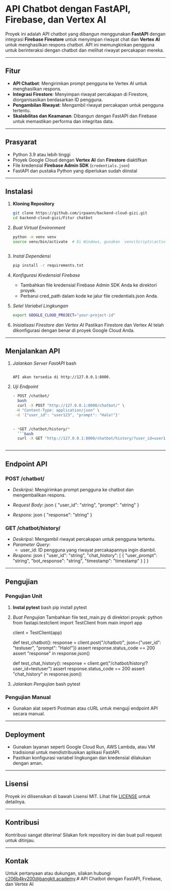 # API Chatbot dengan FastAPI, Firebase, dan Vertex AI

Proyek ini adalah API chatbot yang dibangun menggunakan **FastAPI** dengan integrasi **Firebase Firestore** untuk menyimpan riwayat chat dan **Vertex AI** untuk menghasilkan respons chatbot. API ini memungkinkan pengguna untuk berinteraksi dengan chatbot dan melihat riwayat percakapan mereka.

---

## Fitur

- **API Chatbot**: Mengirimkan prompt pengguna ke Vertex AI untuk menghasilkan respons.
- **Integrasi Firestore**: Menyimpan riwayat percakapan di Firestore, diorganisasikan berdasarkan ID pengguna.
- **Pengambilan Riwayat**: Mengambil riwayat percakapan untuk pengguna tertentu.
- **Skalabilitas dan Keamanan**: Dibangun dengan FastAPI dan Firebase untuk memastikan performa dan integritas data.

---

## Prasyarat

- Python 3.9 atau lebih tinggi
- Proyek Google Cloud dengan **Vertex AI** dan **Firestore** diaktifkan
- File kredensial **Firebase Admin SDK** (`credentials.json`)
- FastAPI dan pustaka Python yang diperlukan sudah diinstal

---

## Instalasi

1. **Kloning Repository**
   ```bash
   git clone https://github.com/irpaann/backend-cloud-gizi.git
   cd backend-cloud-gizi/Fitur chatbot

2. *Buat Virtual Environment*
   ```bash
   python -m venv venv
   source venv/bin/activate  # Di Windows, gunakan `venv\Scripts\activate`

   

3. *Instal Dependensi*
   ```bash
   pip install -r requirements.txt
   

4. *Konfigurasi Kredensial Firebase*
   - Tambahkan file kredensial Firebase Admin SDK Anda ke direktori proyek.
   - Perbarui cred_path dalam kode ke jalur file credentials.json Anda.

5. *Setel Variabel Lingkungan*
   ```bash
   export GOOGLE_CLOUD_PROJECT="your-project-id"
   

6. *Inisialisasi Firestore dan Vertex AI*
   Pastikan Firestore dan Vertex AI telah dikonfigurasi dengan benar di proyek Google Cloud Anda.

---

## Menjalankan API

1. *Jalankan Server FastAPI*
   bash
   ```uvicorn main:app --reload
   
   API akan tersedia di http://127.0.0.1:8000.

2. *Uji Endpoint*
   ```bash
   - POST /chatbot/
     bash
     curl -X POST "http://127.0.0.1:8000/chatbot/" \
    -H "Content-Type: application/json" \
    -d '{"user_id": "user123", "prompt": "Halo!"}'
     

   - *GET /chatbot/history/*
     ```bash
     curl -X GET "http://127.0.0.1:8000/chatbot/history/?user_id=user123"
     

---

## Endpoint API

### POST /chatbot/
- *Deskripsi*: Mengirimkan prompt pengguna ke chatbot dan mengembalikan respons.
- *Request Body*:
  json
  {
      "user_id": "string",
      "prompt": "string"
  }
  
- *Respons*:
  json
  {
      "response": "string"
  }
  

### GET /chatbot/history/
- *Deskripsi*: Mengambil riwayat percakapan untuk pengguna tertentu.
- *Parameter Query*:
  - user_id: ID pengguna yang riwayat percakapannya ingin diambil.
- *Respons*:
  json
  {
      "user_id": "string",
      "chat_history": [
          {
              "user_prompt": "string",
              "bot_response": "string",
              "timestamp": "timestamp"
          }
      ]
  }
  

---

## Pengujian

### Pengujian Unit

1. **Instal pytest**
   bash
   pip install pytest
   

2. *Buat Pengujian*
   Tambahkan file test_main.py di direktori proyek:
   python
   from fastapi.testclient import TestClient
   from main import app

   client = TestClient(app)

   def test_chatbot():
       response = client.post("/chatbot/", json={"user_id": "testuser", "prompt": "Halo!"})
       assert response.status_code == 200
       assert "response" in response.json()

   def test_chat_history():
       response = client.get("/chatbot/history/?user_id=testuser")
       assert response.status_code == 200
       assert "chat_history" in response.json()
   

3. *Jalankan Pengujian*
   bash
   pytest
   

### Pengujian Manual

- Gunakan alat seperti Postman atau cURL untuk menguji endpoint API secara manual.

---

## Deployment

- Gunakan layanan seperti Google Cloud Run, AWS Lambda, atau VM tradisional untuk mendistribusikan aplikasi FastAPI.
- Pastikan konfigurasi variabel lingkungan dan kredensial dilakukan dengan aman.

---

## Lisensi

Proyek ini dilisensikan di bawah Lisensi MIT. Lihat file [LICENSE](LICENSE) untuk detailnya.

---

## Kontribusi

Kontribusi sangat diterima! Silakan fork repository ini dan buat pull request untuk ditinjau.

---

## Kontak

Untuk pertanyaan atau dukungan, silakan hubungi c206b4ky200@bangkit.academy.# API Chatbot dengan FastAPI, Firebase, dan Vertex AI
